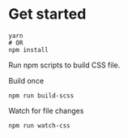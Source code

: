 # Get started

```
yarn
# OR
npm install
```

Run npm scripts to build CSS file.

Build once
```
npm run build-scss
```

Watch for file changes
```
npm run watch-css
```
